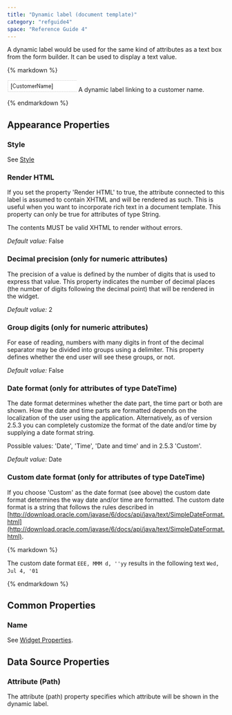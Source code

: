 ```yaml
---
title: "Dynamic label (document template)"
category: "refguide4"
space: "Reference Guide 4"
---
```

A dynamic label would be used for the same kind of attributes as a text box from the form builder. It can be used to display a text value.

<div class="alert alert-info">{% markdown %}

[![](attachments/819203/918131.png)](4194553)
A dynamic label linking to a customer name.

{% endmarkdown %}</div>

## Appearance Properties

### Style

See [Style](Style)

### Render HTML

If you set the property 'Render HTML' to true, the attribute connected to this label is assumed to contain XHTML and will be rendered as such. This is useful when you want to incorporate rich text in a document template. This property can only be true for attributes of type String.

The contents MUST be valid XHTML to render without errors.

_Default value:_ False

### Decimal precision (only for numeric attributes)

The precision of a value is defined by the number of digits that is used to express that value. This property indicates the number of decimal places (the number of digits following the decimal point) that will be rendered in the widget.

_Default value:_ 2

### Group digits (only for numeric attributes)

For ease of reading, numbers with many digits in front of the decimal separator may be divided into groups using a delimiter. This property defines whether the end user will see these groups, or not.

_Default value:_ False

### Date format (only for attributes of type DateTime)

The date format determines whether the date part, the time part or both are shown. How the date and time parts are formatted depends on the localization of the user using the application. Alternatively, as of version 2.5.3 you can completely customize the format of the date and/or time by supplying a date format string.

Possible values: 'Date', 'Time', 'Date and time' and in 2.5.3 'Custom'.

_Default value:_ Date

### Custom date format (only for attributes of type DateTime)

If you choose 'Custom' as the date format (see above) the custom date format determines the way date and/or time are formatted. The custom date format is a string that follows the rules described in
[http://download.oracle.com/javase/6/docs/api/java/text/SimpleDateFormat.html](http://download.oracle.com/javase/6/docs/api/java/text/SimpleDateFormat.html).

<div class="alert alert-info">{% markdown %}

The custom date format
`EEE, MMM d, ''yy`
results in the following text
`Wed, Jul 4, '01`

{% endmarkdown %}</div>

## Common Properties

### Name

See [Widget Properties](Widget+Properties).

## Data Source Properties

### Attribute (Path)

The attribute (path) property specifies which attribute will be shown in the dynamic label.